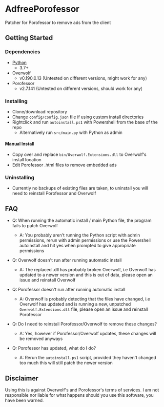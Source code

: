 # AdfreePorofessor

Patcher for Porofessor to remove ads from the client

## Getting Started

### Dependencies

* [Python](https://www.python.org/)
    * 3.7+ 
* Overwolf 
    * v0.190.0.13 (Untested on different versions, might work for any)
* Porofessor 
    * v2.7.141 (Untested on different versions, should work for any)


### Installing

* Clone/download repository
* Change `config/config.json` file if using custom install directories
* Rightclick and run `autoinstall.ps1` with Powershell from the base of the repo
    * Alternatively run `src/main.py` with Python as admin 


#### Manual Install

* Copy over and replace `bin/Overwolf.Extensions.dll` to Overwolf's install location
* Edit Porofessor .html files to remove embedded ads


### Uninstalling

* Currently no backups of existing files are taken, to uninstall you will need to reinstall Porofessor and Overwolf


## FAQ

* Q: When running the automatic install / main Python file, the program fails to patch Overwolf
    * A: You probably aren't running the Python script with admin permissions, rerun with admin permissions or use the Powershell autoinstall and hit yes when prompted to give appropriate permissions

* Q: Overwolf doesn't run after running automatic install
    * A: The replaced .dll has probably broken Overwolf, i.e Overwolf has updated to a newer version and this is out of data, please open an issue and reinstall Overwolf

* Q: Porofessor doesn't run after running automatic install
    * A: Overwolf is probably detecting that the files have changed, i.e Overwolf has updated and is running a new, unpatched `Overwolf.Extensions.dll` file, please open an issue and reinstall Porofessor

* Q: Do I need to reinstall Porofessor/Overwolf to remove these changes?
    * A: Yes, however if Porofessor/Overwolf updates, these changes will be removed anyways
    
* Q: Porofessor has updated, what do I do?
    * A: Rerun the `autoinstall.ps1` script, provided they haven't changed too much this will still patch the newer version


## Disclaimer

Using this is against Overwolf's and Porofessor's terms of services. I am not responsible nor liable for what happens should you use this software, you have been warned.
